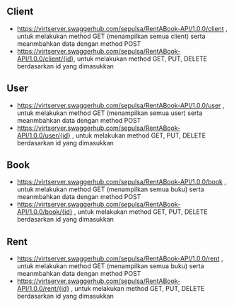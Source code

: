 ## Client
- https://virtserver.swaggerhub.com/sepulsa/RentABook-API/1.0.0/client , untuk melakukan method GET (menampilkan semua client) serta meanmbahkan data dengan method POST
- https://virtserver.swaggerhub.com/sepulsa/RentABook-API/1.0.0/client/{id}, untuk melakukan method GET, PUT, DELETE berdasarkan id yang dimasukkan

## User
- https://virtserver.swaggerhub.com/sepulsa/RentABook-API/1.0.0/user , untuk melakukan method GET (menampilkan semua user) serta meanmbahkan data dengan method POST
- https://virtserver.swaggerhub.com/sepulsa/RentABook-API/1.0.0/user/{id} , untuk melakukan method GET, PUT, DELETE berdasarkan id yang dimasukkan

## Book
- https://virtserver.swaggerhub.com/sepulsa/RentABook-API/1.0.0/book , untuk melakukan method GET (menampilkan semua buku) serta meanmbahkan data dengan method POST
- https://virtserver.swaggerhub.com/sepulsa/RentABook-API/1.0.0/book/{id} , untuk melakukan method GET, PUT, DELETE berdasarkan id yang dimasukkan

## Rent
- https://virtserver.swaggerhub.com/sepulsa/RentABook-API/1.0.0/rent , untuk melakukan method GET (menampilkan semua buku) serta meanmbahkan data dengan method POST
- https://virtserver.swaggerhub.com/sepulsa/RentABook-API/1.0.0/rent/{id} , untuk melakukan method GET, PUT, DELETE berdasarkan id yang dimasukkan